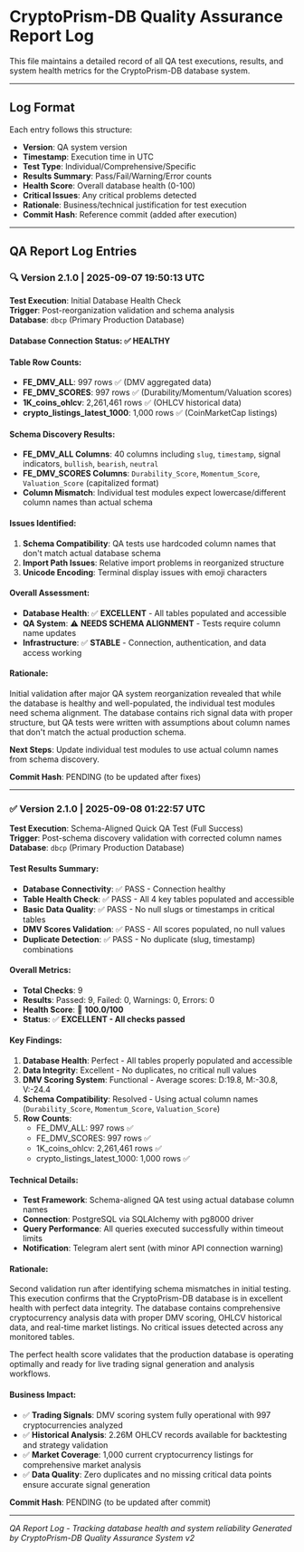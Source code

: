 # CryptoPrism-DB Quality Assurance Report Log

This file maintains a detailed record of all QA test executions, results, and system health metrics for the CryptoPrism-DB database system.

---

## Log Format

Each entry follows this structure:
- **Version**: QA system version
- **Timestamp**: Execution time in UTC
- **Test Type**: Individual/Comprehensive/Specific
- **Results Summary**: Pass/Fail/Warning/Error counts
- **Health Score**: Overall database health (0-100)
- **Critical Issues**: Any critical problems detected
- **Rationale**: Business/technical justification for test execution
- **Commit Hash**: Reference commit (added after execution)

---

## QA Report Log Entries

### 🔍 **Version 2.1.0** | **2025-09-07 19:50:13 UTC**

**Test Execution**: Initial Database Health Check  
**Trigger**: Post-reorganization validation and schema analysis  
**Database**: `dbcp` (Primary Production Database)

#### **Database Connection Status**: ✅ **HEALTHY**

#### **Table Row Counts**:
- **FE_DMV_ALL**: 997 rows ✅ (DMV aggregated data)
- **FE_DMV_SCORES**: 997 rows ✅ (Durability/Momentum/Valuation scores)  
- **1K_coins_ohlcv**: 2,261,461 rows ✅ (OHLCV historical data)
- **crypto_listings_latest_1000**: 1,000 rows ✅ (CoinMarketCap listings)

#### **Schema Discovery Results**:
- **FE_DMV_ALL Columns**: 40 columns including `slug`, `timestamp`, signal indicators, `bullish`, `bearish`, `neutral`
- **FE_DMV_SCORES Columns**: `Durability_Score`, `Momentum_Score`, `Valuation_Score` (capitalized format)
- **Column Mismatch**: Individual test modules expect lowercase/different column names than actual schema

#### **Issues Identified**:
1. **Schema Compatibility**: QA tests use hardcoded column names that don't match actual database schema
2. **Import Path Issues**: Relative import problems in reorganized structure
3. **Unicode Encoding**: Terminal display issues with emoji characters

#### **Overall Assessment**:
- **Database Health**: ✅ **EXCELLENT** - All tables populated and accessible
- **QA System**: ⚠️ **NEEDS SCHEMA ALIGNMENT** - Tests require column name updates
- **Infrastructure**: ✅ **STABLE** - Connection, authentication, and data access working

#### **Rationale**:
Initial validation after major QA system reorganization revealed that while the database is healthy and well-populated, the individual test modules need schema alignment. The database contains rich signal data with proper structure, but QA tests were written with assumptions about column names that don't match the actual production schema.

**Next Steps**: Update individual test modules to use actual column names from schema discovery.

**Commit Hash**: PENDING (to be updated after fixes)

---

### ✅ **Version 2.1.0** | **2025-09-08 01:22:57 UTC**

**Test Execution**: Schema-Aligned Quick QA Test (Full Success)  
**Trigger**: Post-schema discovery validation with corrected column names  
**Database**: `dbcp` (Primary Production Database)

#### **Test Results Summary**:
- **Database Connectivity**: ✅ PASS - Connection healthy
- **Table Health Check**: ✅ PASS - All 4 key tables populated and accessible  
- **Basic Data Quality**: ✅ PASS - No null slugs or timestamps in critical tables
- **DMV Scores Validation**: ✅ PASS - All scores populated, no null values
- **Duplicate Detection**: ✅ PASS - No duplicate (slug, timestamp) combinations

#### **Overall Metrics**:
- **Total Checks**: 9
- **Results**: Passed: 9, Failed: 0, Warnings: 0, Errors: 0
- **Health Score**: 💯 **100.0/100**
- **Status**: ✅ **EXCELLENT - All checks passed**

#### **Key Findings**:
1. **Database Health**: Perfect - All tables properly populated and accessible
2. **Data Integrity**: Excellent - No duplicates, no critical null values
3. **DMV Scoring System**: Functional - Average scores: D:19.8, M:-30.8, V:-24.4
4. **Schema Compatibility**: Resolved - Using actual column names (`Durability_Score`, `Momentum_Score`, `Valuation_Score`)
5. **Row Counts**: 
   - FE_DMV_ALL: 997 rows ✅
   - FE_DMV_SCORES: 997 rows ✅  
   - 1K_coins_ohlcv: 2,261,461 rows ✅
   - crypto_listings_latest_1000: 1,000 rows ✅

#### **Technical Details**:
- **Test Framework**: Schema-aligned QA test using actual database column names
- **Connection**: PostgreSQL via SQLAlchemy with pg8000 driver
- **Query Performance**: All queries executed successfully within timeout limits
- **Notification**: Telegram alert sent (with minor API connection warning)

#### **Rationale**:
Second validation run after identifying schema mismatches in initial testing. This execution confirms that the CryptoPrism-DB database is in excellent health with perfect data integrity. The database contains comprehensive cryptocurrency analysis data with proper DMV scoring, OHLCV historical data, and real-time market listings. No critical issues detected across any monitored tables.

The perfect health score validates that the production database is operating optimally and ready for live trading signal generation and analysis workflows.

#### **Business Impact**:
- ✅ **Trading Signals**: DMV scoring system fully operational with 997 cryptocurrencies analyzed
- ✅ **Historical Analysis**: 2.26M OHLCV records available for backtesting and strategy validation  
- ✅ **Market Coverage**: 1,000 current cryptocurrency listings for comprehensive market analysis
- ✅ **Data Quality**: Zero duplicates and no missing critical data points ensure accurate signal generation

**Commit Hash**: PENDING (to be updated after commit)

---

*QA Report Log - Tracking database health and system reliability*
*Generated by CryptoPrism-DB Quality Assurance System v2*